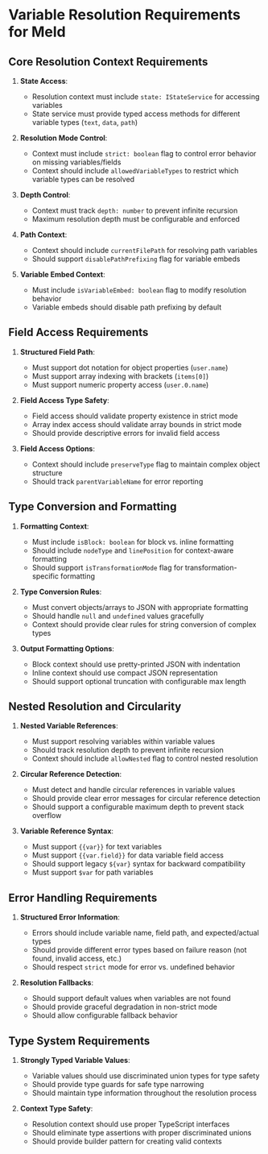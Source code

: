 # Variable Resolution Requirements for Meld

## Core Resolution Context Requirements

1. **State Access**:
   - Resolution context must include `state: IStateService` for accessing variables
   - State service must provide typed access methods for different variable types (`text`, `data`, `path`)

2. **Resolution Mode Control**:
   - Context must include `strict: boolean` flag to control error behavior on missing variables/fields
   - Context should include `allowedVariableTypes` to restrict which variable types can be resolved

3. **Depth Control**:
   - Context must track `depth: number` to prevent infinite recursion
   - Maximum resolution depth must be configurable and enforced

4. **Path Context**:
   - Context should include `currentFilePath` for resolving path variables
   - Should support `disablePathPrefixing` flag for variable embeds

5. **Variable Embed Context**:
   - Must include `isVariableEmbed: boolean` flag to modify resolution behavior
   - Variable embeds should disable path prefixing by default

## Field Access Requirements

1. **Structured Field Path**:
   - Must support dot notation for object properties (`user.name`)
   - Must support array indexing with brackets (`items[0]`)
   - Must support numeric property access (`user.0.name`)

2. **Field Access Type Safety**:
   - Field access should validate property existence in strict mode
   - Array index access should validate array bounds in strict mode
   - Should provide descriptive errors for invalid field access

3. **Field Access Options**:
   - Context should include `preserveType` flag to maintain complex object structure
   - Should track `parentVariableName` for error reporting

## Type Conversion and Formatting

1. **Formatting Context**:
   - Must include `isBlock: boolean` for block vs. inline formatting
   - Should include `nodeType` and `linePosition` for context-aware formatting
   - Should support `isTransformationMode` flag for transformation-specific formatting

2. **Type Conversion Rules**:
   - Must convert objects/arrays to JSON with appropriate formatting
   - Should handle `null` and `undefined` values gracefully
   - Context should provide clear rules for string conversion of complex types

3. **Output Formatting Options**:
   - Block context should use pretty-printed JSON with indentation
   - Inline context should use compact JSON representation
   - Should support optional truncation with configurable max length

## Nested Resolution and Circularity

1. **Nested Variable References**:
   - Must support resolving variables within variable values
   - Should track resolution depth to prevent infinite recursion
   - Context should include `allowNested` flag to control nested resolution

2. **Circular Reference Detection**:
   - Must detect and handle circular references in variable values
   - Should provide clear error messages for circular reference detection
   - Should support a configurable maximum depth to prevent stack overflow

3. **Variable Reference Syntax**:
   - Must support `{{var}}` for text variables
   - Must support `{{var.field}}` for data variable field access
   - Should support legacy `${var}` syntax for backward compatibility
   - Must support `$var` for path variables

## Error Handling Requirements

1. **Structured Error Information**:
   - Errors should include variable name, field path, and expected/actual types
   - Should provide different error types based on failure reason (not found, invalid access, etc.)
   - Should respect `strict` mode for error vs. undefined behavior

2. **Resolution Fallbacks**:
   - Should support default values when variables are not found
   - Should provide graceful degradation in non-strict mode
   - Should allow configurable fallback behavior

## Type System Requirements

1. **Strongly Typed Variable Values**:
   - Variable values should use discriminated union types for type safety
   - Should provide type guards for safe type narrowing
   - Should maintain type information throughout the resolution process

2. **Context Type Safety**:
   - Resolution context should use proper TypeScript interfaces
   - Should eliminate type assertions with proper discriminated unions
   - Should provide builder pattern for creating valid contexts